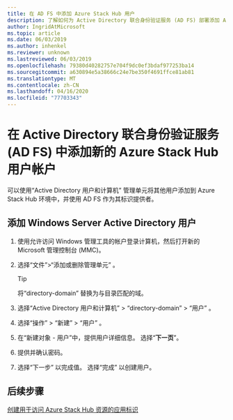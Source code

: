 ```yaml
---
title: 在 AD FS 中添加 Azure Stack Hub 用户
description: 了解如何为 Active Directory 联合身份验证服务 (AD FS) 部署添加 Azure Stack Hub 用户。
author: IngridAtMicrosoft
ms.topic: article
ms.date: 06/03/2019
ms.author: inhenkel
ms.reviewer: unknown
ms.lastreviewed: 06/03/2019
ms.openlocfilehash: 79380d40282757e704f9dc0ef3bdaf977253ba14
ms.sourcegitcommit: a630894e5a38666c24e7be350f4691ffce81ab81
ms.translationtype: MT
ms.contentlocale: zh-CN
ms.lasthandoff: 04/16/2020
ms.locfileid: "77703343"
---
```

# <a name="add-a-new-azure-stack-hub-user-account-in-active-directory-federation-services-ad-fs"></a>在 Active Directory 联合身份验证服务 (AD FS) 中添加新的 Azure Stack Hub 用户帐户

可以使用“Active Directory 用户和计算机”  管理单元将其他用户添加到 Azure Stack Hub 环境中，并使用 AD FS 作为其标识提供者。

## <a name="add-windows-server-active-directory-users"></a>添加 Windows Server Active Directory 用户

1. 使用允许访问 Windows 管理工具的帐户登录计算机，然后打开新的 Microsoft 管理控制台 (MMC)。
2. 选择“文件”>“添加或删除管理单元”  。

   > [!TIP]
   > 将“directory-domain”  替换为与目录匹配的域。 

3. 选择“Active Directory 用户和计算机”   > “directory-domain”   > “用户”  。
4. 选择“操作”   > “新建”   > “用户”  。
5. 在“新建对象 - 用户”中，提供用户详细信息。 选择“**下一页**”。
6. 提供并确认密码。
7. 选择“下一步”  以完成值。 选择“完成”  以创建用户。


## <a name="next-steps"></a>后续步骤

[创建用于访问 Azure Stack Hub 资源的应用标识](azure-stack-create-service-principals.md)